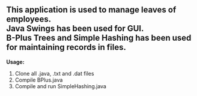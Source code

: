 <h2>This application is used to manage leaves of employees.<br>
Java Swings has been used for GUI.<br>
B-Plus Trees and Simple Hashing has been used for maintaining records in files.</h2>
<b>Usage:</b><br>
<ol>
<li>Clone all .java, .txt and .dat files</li>
<li>Compile BPlus.java</li>
<li>Compile and run SimpleHashing.java</li>
</ol>
